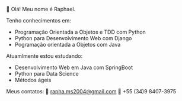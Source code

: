  👋 Olá! Meu nome é Raphael.
 
  Tenho conhecimentos em:
- Programação Orientada a Objetos e TDD com Python
- Python para Desenvolvimento Web com Django
- Pogramação orientada a Objetos com Java

Atuamlmente estou estudando:
- Desenvolvimento Web em Java com SpringBoot
- Python para Data Science
- Métodos ágeis

Meus contatos:
📧 rapha.ms2004@gmail.com
📱 +55 (34)9 8407-3975
  
<!---
raphaelmsf/raphaelmsf is a ✨ special ✨ repository because its `README.md` (this file) appears on your GitHub profile.
You can click the Preview link to take a look at your changes.
--->
